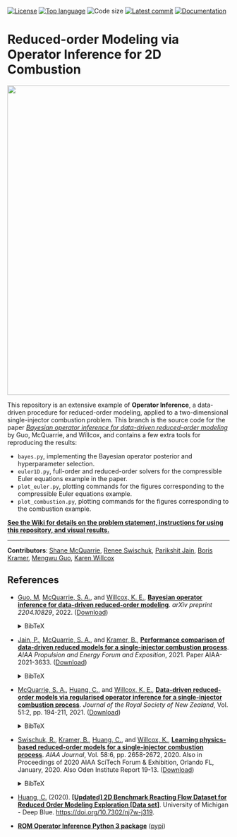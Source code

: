 [![License](https://img.shields.io/github/license/Willcox-Research-Group/ROM-OpInf-Combustion-2D)](./LICENSE)
[![Top language](https://img.shields.io/github/languages/top/Willcox-Research-Group/ROM-OpInf-Combustion-2D)](https://www.python.org)
![Code size](https://img.shields.io/github/languages/code-size/Willcox-Research-Group/ROM-OpInf-Combustion-2D)
[![Latest commit](https://img.shields.io/github/last-commit/Willcox-Research-Group/ROM-OpInf-Combustion-2D)](https://github.com/Willcox-Research-Group/ROM-OpInf-Combustion-2D/commits/main)
[![Documentation](https://img.shields.io/badge/Documentation-WIKI-important)](https://github.com/Willcox-Research-Group/ROM-OpInf-Combustion-2D/wiki)

# Reduced-order Modeling via Operator Inference for 2D Combustion

<p align="center">
    <img src="https://github.com/Willcox-Research-Group/ROM-OpInf-Combustion-2D/blob/images/readme.gif" width="700">
</p>

This repository is an extensive example of **Operator Inference**, a data-driven procedure for reduced-order modeling, applied to a two-dimensional single-injector combustion problem.
This branch is the source code for the paper [_Bayesian operator inference for data-driven reduced-order modeling_](https://arxiv.org/abs/2204.10829) by Guo, McQuarrie, and Willcox, and contains a few extra tools for reproducing the results:
- `bayes.py`, implementing the Bayesian operator posterior and hyperparameter selection.
- `euler1D.py`, full-order and reduced-order solvers for the compressible Euler equations example in the paper.
- `plot_euler.py`, plotting commands for the figures corresponding to the compressible Euler equations example.
- `plot_combustion.py`, plotting commands for the figures corresponding to the combustion example.

[**See the Wiki for details on the problem statement, instructions for using this repository, and visual results.**](https://github.com/Willcox-Research-Group/ROM-OpInf-Combustion-2D/wiki)

---

**Contributors**:
[Shane McQuarrie](https://github.com/shanemcq18),
[Renee Swischuk](https://github.com/swischuk),
[Parikshit Jain](https://github.com/PARIKSHITJAIN2102),
[Boris Kramer](http://kramer.ucsd.edu/),
[Mengwu Guo](https://mengwuguo.weebly.com/),
[Karen Willcox](https://kiwi.oden.utexas.edu/)

## References

- [Guo, M](https://scholar.google.com/citations?user=eON6MykAAAAJ&hl=en&oi=ao), [McQuarrie, S. A.](https://scholar.google.com/citations?user=qQ6JDJ4AAAAJ), and [Willcox, K. E.](https://kiwi.oden.utexas.edu/), [**Bayesian operator inference for data-driven reduced-order modeling**](https://arxiv.org/abs/2204.10829). _arXiv preprint 2204.10829_, 2022.
([Download](https://arxiv.org/pdf/2204.10829.pdf))<details><summary>BibTeX</summary><pre>
@article{GMW2022BayesOpInf,
author = {Mengwu Guo and Shane A. McQuarrie and Karen E. Willcox},
title = {{B}ayesian operator inference for data-driven reduced-order modeling},
journal = {arXiv preprint arXiv:2204.10829},
year = {2022},
}</pre></details>

- [Jain, P.](https://www.linkedin.com/in/parikshit-jain-6b870961/), [McQuarrie, S. A.](https://scholar.google.com/citations?user=qQ6JDJ4AAAAJ), and [Kramer, B.](http://kramer.ucsd.edu/), [**Performance comparison of data-driven reduced models for a single-injector combustion process**](https://arc.aiaa.org/doi/abs/10.2514/6.2021-3633). _AIAA Propulsion and Energy Forum and Exposition_, 2021. Paper AIAA-2021-3633.
([Download](https://arc.aiaa.org/doi/pdf/10.2514/6.2021-3633))<details><summary>BibTeX</summary><pre>
@inproceedings{jain2021performance,
title = {Performance comparison of data-driven reduced models for a single-injector combustion process},
author = {Parikshit Jain and Shane A. McQuarrie and Boris Kramer},
booktitle = {AIAA Propulsion and Energy 2021 Forum},
year = {2021},
address = {Virtual Event},
note = {Paper AIAA-2021-3633},
}</pre></details>

- [McQuarrie, S. A.](https://scholar.google.com/citations?user=qQ6JDJ4AAAAJ), [Huang, C.](https://scholar.google.com/citations?user=lUXijaQAAAAJ), and [Willcox, K. E.](https://kiwi.oden.utexas.edu/), [**Data-driven reduced-order models via regularised operator inference for a single-injector combustion process**](https://www.tandfonline.com/doi/full/10.1080/03036758.2020.1863237).
_Journal of the Royal Society of New Zealand_, Vol. 51:2, pp. 194-211, 2021.
([Download](https://kiwi.oden.utexas.edu/papers/nonlinear-non-intrusive-model-reduction-combustion-McQuarrie-Huang-Willcox.pdf))<details><summary>BibTeX</summary><pre>
@article{MHW2021regOpInfCombustion,
author = {Shane A. McQuarrie and Cheng Huang and Karen E. Willcox},
title = {Data-driven reduced-order models via regularised Operator Inference for a single-injector combustion process},
journal = {Journal of the Royal Society of New Zealand},
volume = {51},
number = {2},
pages = {194--211},
year = {2021},
publisher = {Taylor & Francis},
}</pre></details>

- [Swischuk, R.](https://scholar.google.com/citations?user=L9D0LBsAAAAJ), [Kramer, B.](http://kramer.ucsd.edu/), [Huang, C.](https://scholar.google.com/citations?user=lUXijaQAAAAJ), and [Willcox, K.](https://kiwi.oden.utexas.edu/), [**Learning physics-based reduced-order models for a single-injector combustion process**](https://arc.aiaa.org/doi/10.2514/1.J058943). _AIAA Journal_, Vol. 58:6, pp. 2658-2672, 2020. Also in Proceedings of 2020 AIAA SciTech Forum & Exhibition, Orlando FL, January, 2020. Also Oden Institute Report 19-13.
([Download](https://kiwi.oden.utexas.edu/papers/learning-reduced-model-combustion-Swischuk-Kramer-Huang-Willcox.pdf))<details><summary>BibTeX</summary><pre>
@article{SKHW2020romCombustion,
title = {Learning physics-based reduced-order models for a single-injector combustion process},
author = {Renee Swischuk and Boris Kramer and Cheng Huang and Karen Willcox},
journal = {AIAA Journal},
volume = {58},
number = {6},
pages = {2658--2672},
year = {2020},
publisher = {American Institute of Aeronautics and Astronautics}
}</pre></details>

- [Huang, C.](https://scholar.google.com/citations?user=lUXijaQAAAAJ) (2020). [**[Updated] 2D Benchmark Reacting Flow Dataset for Reduced Order Modeling Exploration \[Data set\]**](https://doi.org/10.7302/nj7w-j319). University of Michigan - Deep Blue. https://doi.org/10.7302/nj7w-j319.

- [**ROM Operator Inference Python 3 package**](https://github.com/Willcox-Research-Group/rom-operator-inference-Python3) ([pypi](https://pypi.org/project/rom-operator-inference/))

